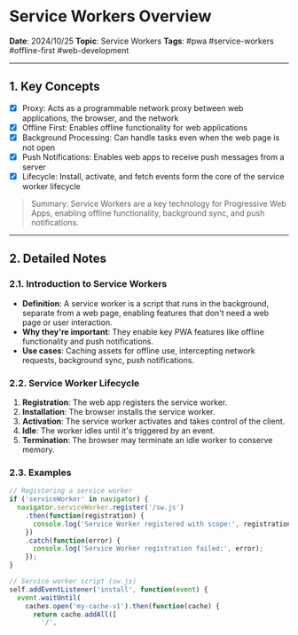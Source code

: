 # Service Workers Overview

**Date**: 2024/10/25
**Topic**: Service Workers
**Tags**: #pwa #service-workers #offline-first #web-development

---

## 1. Key Concepts

- [x] Proxy: Acts as a programmable network proxy between web applications, the browser, and the network
- [x] Offline First: Enables offline functionality for web applications
- [x] Background Processing: Can handle tasks even when the web page is not open
- [x] Push Notifications: Enables web apps to receive push messages from a server
- [x] Lifecycle: Install, activate, and fetch events form the core of the service worker lifecycle

> Summary: Service Workers are a key technology for Progressive Web Apps, enabling offline functionality, background sync, and push notifications.

---

## 2. Detailed Notes

### 2.1. Introduction to Service Workers

- **Definition**: A service worker is a script that runs in the background, separate from a web page, enabling features that don't need a web page or user interaction.
- **Why they're important**: They enable key PWA features like offline functionality and push notifications.
- **Use cases**: Caching assets for offline use, intercepting network requests, background sync, push notifications.

### 2.2. Service Worker Lifecycle

1. **Registration**: The web app registers the service worker.
2. **Installation**: The browser installs the service worker.
3. **Activation**: The service worker activates and takes control of the client.
4. **Idle**: The worker idles until it's triggered by an event.
5. **Termination**: The browser may terminate an idle worker to conserve memory.

### 2.3. Examples

```javascript
// Registering a service worker
if ('serviceWorker' in navigator) {
  navigator.serviceWorker.register('/sw.js')
    .then(function(registration) {
      console.log('Service Worker registered with scope:', registration.scope);
    })
    .catch(function(error) {
      console.log('Service Worker registration failed:', error);
    });
}

// Service worker script (sw.js)
self.addEventListener('install', function(event) {
  event.waitUntil(
    caches.open('my-cache-v1').then(function(cache) {
      return cache.addAll([
        '/',
